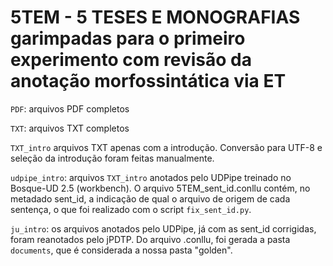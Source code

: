 # 5TEM - 5 TESES E MONOGRAFIAS garimpadas para o primeiro experimento com revisão da anotação morfossintática via ET

`PDF`: arquivos PDF completos

`TXT`: arquivos TXT completos

`TXT_intro` arquivos TXT apenas com a introdução. Conversão para UTF-8 e seleção da introdução foram feitas manualmente.

`udpipe_intro`: arquivos `TXT_intro` anotados pelo UDPipe treinado no Bosque-UD 2.5 (workbench). O arquivo 5TEM_sent_id.conllu contém, no metadado sent_id, a indicação de qual o arquivo de origem de cada sentença, o que foi realizado com o script `fix_sent_id.py`.

`ju_intro`: os arquivos anotados pelo UDPipe, já com as sent_id corrigidas, foram reanotados pelo jPDTP. Do arquivo .conllu, foi gerada a pasta `documents`, que é considerada a nossa pasta "golden".
